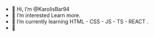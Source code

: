 - 👋 Hi, I’m @KarolisBar94
- 👀 I’m interested Learn more.
- 🌱 I’m currently learning HTML - CSS - JS - TS - REACT .
- 💞️ 

<!---
KarolisBar94/KarolisBar94 is a ✨ special ✨ repository because its `README.md` (this file) appears on your GitHub profile.
You can click the Preview link to take a look at your changes.
--->
